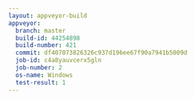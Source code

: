 ```yaml
---
layout: appveyor-build
appveyor:
  branch: master
  build-id: 44254898
  build-number: 421
  commit: df407073826326c937d196ee67f90a7941b5009d
  job-id: c4a8yauvcerx5gln
  job-number: 2
  os-name: Windows
  test-result: 1
---
```

